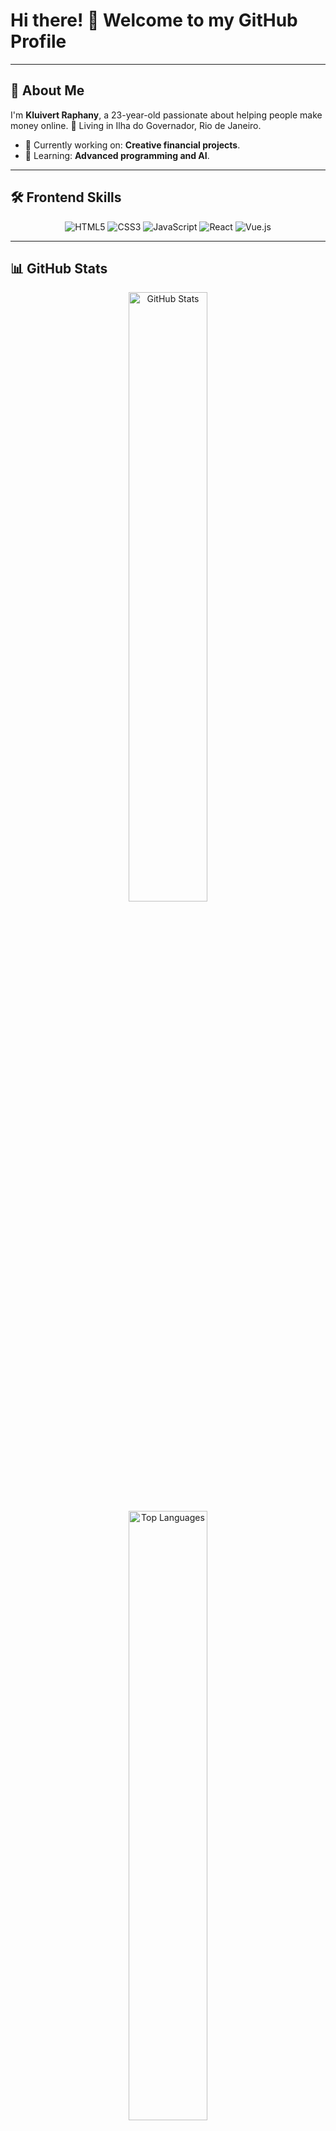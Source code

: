 # Hi there! 👋 Welcome to my GitHub Profile

---

## 🚀 About Me

I'm **Kluivert Raphany**, a 23-year-old passionate about helping people make money online. 🌴 Living in Ilha do Governador, Rio de Janeiro.

- 🔭 Currently working on: **Creative financial projects**.
- 🌱 Learning: **Advanced programming and AI**.

---

## 🛠️ Frontend Skills

<div align="center">
  <img src="https://img.shields.io/badge/Code-HTML5-orange?style=for-the-badge&logo=html5" alt="HTML5">
  <img src="https://img.shields.io/badge/Code-CSS3-blue?style=for-the-badge&logo=css3&logoColor=white" alt="CSS3">
  <img src="https://img.shields.io/badge/Code-JavaScript-yellow?style=for-the-badge&logo=javascript" alt="JavaScript">
  <img src="https://img.shields.io/badge/Code-React-blue?style=for-the-badge&logo=react" alt="React">
  <img src="https://img.shields.io/badge/Code-Vue-green?style=for-the-badge&logo=vue.js" alt="Vue.js">
</div>

---

## 📊 GitHub Stats

<div align="center">
  <img src="https://github-readme-stats.vercel.app/api?username=raphany&show_icons=true&theme=radical" alt="GitHub Stats" width="50%">
  <img src="https://github-readme-stats.vercel.app/api/top-langs/?username=raphany&layout=compact&theme=radical" alt="Top Languages" width="50%">
</div>

---

## 📩 Connect with Me

<p align="center">
  <a href="#"><img src="https://img.shields.io/badge/LinkedIn-0077B5?style=for-the-badge&logo=linkedin&logoColor=white" alt="LinkedIn"></a>
  <a href="#"><img src="https://img.shields.io/badge/Email-D14836?style=for-the-badge&logo=gmail&logoColor=white" alt="Email"></a>
</p>
